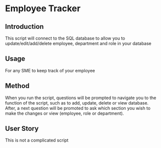 # Employee Tracker

## Introduction

This script will connect to the SQL database to allow you to update/edit/add/delete employee, department and role in your database

## Usage

For any SME to keep track of your employee

## Method

When you run the script, questions will be prompted to navigate you to the function of the script, such as to add, update, delete or view database. After, a next question will be promoted to ask which section you wish to make the changes or view (employee, role or department).

## User Story

This is not a complicated script

